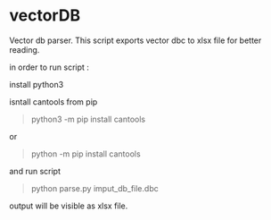 # vectorDB

Vector db parser. This script exports vector dbc to xlsx file for better reading.

in order to run script :

install python3

isntall cantools from pip

>python3 -m pip install cantools

or 

>python -m pip install cantools

and run script 

>python parse.py imput_db_file.dbc

output will be visible as xlsx file.
